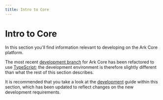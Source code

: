 ```yaml
---
title: Intro to Core
---
```


# Intro to Core

In this section you'll find information relevant to developing on the Ark Core platform.

The most recent [development branch](https://github.com/ArkEcosystem/core/tree/develop/) for Ark Core has been refactored to use [TypeScript](https://www.typescriptlang.org/); the development environment is therefore slightly different than what the rest of this section describes.

It is recommended that you take a look at the [development](./development.html) guide within this section, which has been updated to reflect changes on the new development requirements.
